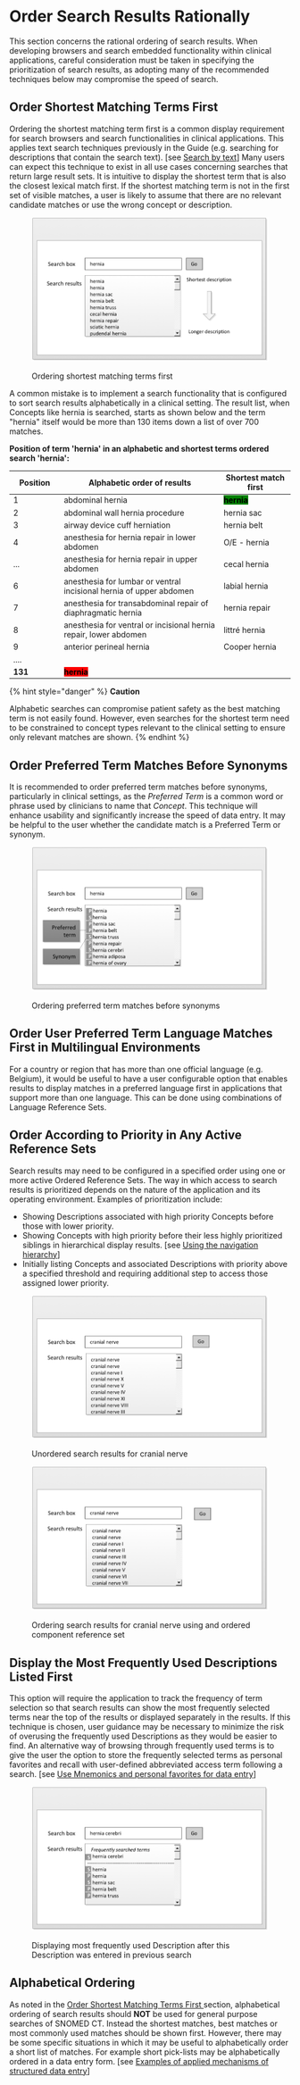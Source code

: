 # Order Search Results Rationally

This section concerns the rational ordering of search results. When developing browsers and search embedded functionality within clinical applications, careful consideration must be taken in specifying the prioritization of search results, as adopting many of the recommended techniques below may compromise the speed of search.

## Order Shortest Matching Terms First

Ordering the shortest matching term first is a common display requirement for search browsers and search functionalities in clinical applications. This applies text search techniques previously in the Guide (e.g. searching for descriptions that contain the search text). \[see [Search by text](../4-optimizing-searches/4.1-search-by-text.md)] Many users can expect this technique to exist in all use cases concerning searches that return large result sets. It is intuitive to display the shortest term that is also the closest lexical match first. If the shortest matching term is not in the first set of visible matches, a user is likely to assume that there are no relevant candidate matches or use the wrong concept or description.

<figure><img src="../images/52170502.png" alt=""><figcaption><p> Ordering shortest matching terms first</p></figcaption></figure>

A common mistake is to implement a search functionality that is configured to sort search results alphabetically in a clinical setting. The result list, when Concepts like hernia is searched, starts as shown below and the term "hernia" itself would be more than 130 items down a list of over 700 matches.

**Position of term 'hernia' in an alphabetic and shortest terms ordered search 'hernia':**

<table><thead><tr><th width="102.15625">Position</th><th width="476.38671875">Alphabetic order of results</th><th width="177.765625">Shortest match first</th></tr></thead><tbody><tr><td>1</td><td>abdominal hernia</td><td><mark style="background-color:green;"><strong>hernia</strong></mark></td></tr><tr><td>2</td><td>abdominal wall hernia procedure</td><td>hernia sac</td></tr><tr><td>3</td><td>airway device cuff herniation</td><td>hernia belt</td></tr><tr><td>4</td><td>anesthesia for hernia repair in lower abdomen</td><td>O/E - hernia</td></tr><tr><td>...</td><td>anesthesia for hernia repair in upper abdomen</td><td>cecal hernia</td></tr><tr><td>6</td><td>anesthesia for lumbar or ventral incisional hernia of upper abdomen</td><td>labial hernia</td></tr><tr><td>7</td><td>anesthesia for transabdominal repair of diaphragmatic hernia</td><td>hernia repair</td></tr><tr><td>8</td><td>anesthesia for ventral or incisional hernia repair, lower abdomen</td><td>littré hernia</td></tr><tr><td>9</td><td>anterior perineal hernia</td><td>Cooper hernia</td></tr><tr><td>....</td><td></td><td></td></tr><tr><td><strong>131</strong></td><td><mark style="background-color:red;"><strong>hernia</strong></mark></td><td></td></tr></tbody></table>

{% hint style="danger" %}
**Caution**

Alphabetic searches can compromise patient safety as the best matching term is not easily found. However, even searches for the shortest term need to be constrained to concept types relevant to the clinical setting to ensure only relevant matches are shown.
{% endhint %}

## Order Preferred Term Matches Before Synonyms

It is recommended to order preferred term matches before synonyms, particularly in clinical settings, as the _Preferred Term_ is a common word or phrase used by clinicians to name that _Concept_. This technique will enhance usability and significantly increase the speed of data entry. It may be helpful to the user whether the candidate match is a Preferred Term or synonym.

<figure><img src="../images/52170504.png" alt=""><figcaption><p>Ordering preferred term matches before synonyms</p></figcaption></figure>

## Order User Preferred Term Language Matches First in Multilingual Environments

For a country or region that has more than one official language (e.g. Belgium), it would be useful to have a user configurable option that enables results to display matches in a preferred language first in applications that support more than one language. This can be done using combinations of Language Reference Sets.

## Order According to Priority in Any Active Reference Sets

Search results may need to be configured in a specified order using one or more active Ordered Reference Sets. The way in which access to search results is prioritized depends on the nature of the application and its operating environment. Examples of prioritization include:

* Showing Descriptions associated with high priority Concepts before those with lower priority.
* Showing Concepts with high priority before their less highly prioritized siblings in hierarchical display results. \[see [Using the navigation hierarchy](<../5 optimize-display-of-search-results/5.5 display-navigation-results-effectively/5.5.3-using-the-navigation-hierarchy.md>)]
* Initially listing Concepts and associated Descriptions with priority above a specified threshold and requiring additional step to access those assigned lower priority.

<figure><img src="../images/52170507.png" alt=""><figcaption><p> Unordered search results for cranial nerve</p></figcaption></figure>

<figure><img src="../images/52170506.png" alt=""><figcaption><p>Ordering search results for cranial nerve using and ordered component reference set</p></figcaption></figure>

## Display the Most Frequently Used Descriptions Listed First

This option will require the application to track the frequency of term selection so that search results can show the most frequently selected terms near the top of the results or displayed separately in the results. If this technique is chosen, user guidance may be necessary to minimize the risk of overusing the frequently used Descriptions as they would be easier to find. An alternative way of browsing through frequently used terms is to give the user the option to store the frequently selected terms as personal favorites and recall with user-defined abbreviated access term following a search. \[see [Use Mnemonics and personal favorites for data entry](<../5 optimize-display-of-search-results/5.6-use-mnemonics-and-personal-favorites-for-data-entry.md>)]

<figure><img src="../images/52170509.png" alt=""><figcaption><p>Displaying most frequently used Description after this Description was entered in previous search</p></figcaption></figure>

## Alphabetical Ordering

As noted in the [Order Shortest Matching Terms First ](5.1-order-search-results-rationally.md#order-shortest-matching-terms-first)section, alphabetical ordering of search results should **NOT** be used for general purpose searches of SNOMED CT. Instead the shortest matches, best matches or most commonly used matches should be shown first. However, there may be some specific situations in which it may be useful to alphabetically order a short list of matches. For example short pick-lists may be alphabetically ordered in a data entry form. \[see [Examples of applied mechanisms of structured data entry](../6-data-entry/6.2-structured-data-entry.md#examples-of-applied-mechanisms-of-structured-data-entry)]
